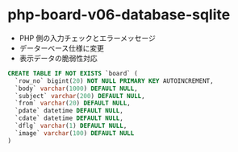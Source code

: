 # php-board-v06-database-sqlite

- PHP 側の入力チェックとエラーメッセージ
- データーベース仕様に変更
- 表示データの脆弱性対応

```sql
CREATE TABLE IF NOT EXISTS `board` (
  `row_no` bigint(20) NOT NULL PRIMARY KEY AUTOINCREMENT,
  `body` varchar(1000) DEFAULT NULL,
  `subject` varchar(200) DEFAULT NULL,
  `from` varchar(20) DEFAULT NULL,
  `pdate` datetime DEFAULT NULL,
  `cdate` datetime DEFAULT NULL,
  `dflg` varchar(1) DEFAULT NULL,
  `image` varchar(100) DEFAULT NULL
)
```

